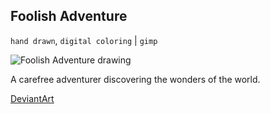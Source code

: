 ## Foolish Adventure

`hand drawn`, `digital coloring` | `gimp`

![Foolish Adventure drawing](@ROOT@/images/drawings/foolish_adventure.png "Foolish Adventure")

A carefree adventurer discovering the wonders of the world.

<a class="button" href="https://www.deviantart.com/darkdimensiongd/art/Foolish-Adventure-866862423">DeviantArt</a>
